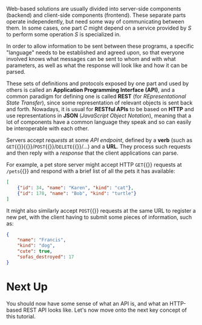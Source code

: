 Web-based solutions are usually divided into server-side components (backend)
and client-side components (frontend). These separate parts operate
independently, but need some way of communicating between them. In some cases,
one part *C* might depend on a service provided by *S* to perform some operation
*S* is specialized in.

In order to allow information to be sent between these programs, a specific
"language" needs to be established and agreed upon, so that everyone involved
knows what messages can be sent to whom and with what parameters, as well as
what the response will look like and how it can be parsed.

These sets of definitions and protocols exposed by one part and used by others
is called an **Application Programming Interface (API)**, and a common paradigm
for defining one is called **REST** (for *REpresentational State Transfer*),
since some representation of relevant objects is sent back and forth. Nowadays,
it is usual for **RESTful APIs** to be based on **HTTP** and use representations
in **JSON** (*JavaScript Object Notation*), meaning that a lot of components
have a common language they speak and so can easily be interoperable with each
other.

Servers accept *requests* at some *API endpoint*, defined by a **verb** (such
as `GET`{{}}{{}}/`POST`{{}}/`DELETE`{{}}/...) and a **URL**. They process such
requests and then reply with a *response* that the client applications can
parse.

For example, a pet store server might accept HTTP `GET`{{}} requests at
`/pets`{{}} and respond with a brief list of all the pets it has available:

```json
[
    {"id": 34, "name": "Karen", "kind": "cat"},
    {"id": 178, "name": "Bob", "kind": "turtle"}
]
```

It might also similarly accept `POST`{{}} requests at the same URL to register a
new pet, with the client having to submit some pieces of information, such as:

```json
{
    "name": "Francis",
    "kind": "dog",
    "cute": true,
    "sofas_destroyed": 17
}
```

# Next Up

You should now have some sense of what an API is, and what an HTTP-based REST
API looks like. Let's now move onto the next key concept of this tutorial.
